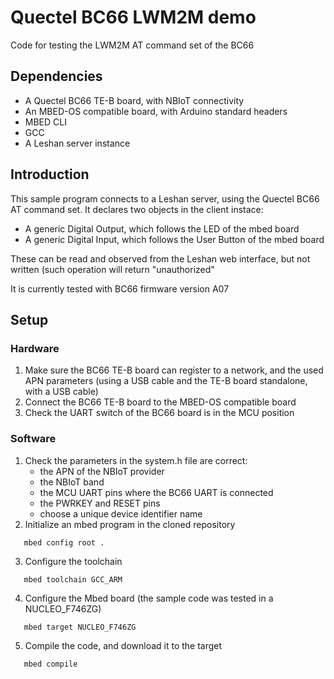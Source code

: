 # Quectel BC66 LWM2M demo
Code for testing the LWM2M AT command set of the BC66

## Dependencies
- A Quectel BC66 TE-B board, with NBIoT connectivity
- An MBED-OS compatible board, with Arduino standard headers
- MBED CLI
- GCC
- A Leshan server instance

## Introduction
This sample program connects to a Leshan server, using the Quectel BC66 AT command set.
It declares two objects in the client instace:
- A generic Digital Output, which follows the LED of the mbed board
- A generic Digital Input, which follows the User Button of the mbed board

These can be read and observed from the Leshan web interface, but not written (such 
operation will return "unauthorized"

It is currently tested with BC66 firmware version A07

## Setup
### Hardware
1. Make sure the BC66 TE-B board can register to a network, and the used APN parameters 
(using a USB cable and the TE-B board standalone, with a USB cable)
2. Connect the BC66 TE-B board to the MBED-OS compatible board
3. Check the UART switch of the BC66 board is in the MCU position

### Software
1. Check the parameters in the system.h file are correct:
   - the APN of the NBIoT provider
   - the NBIoT band
   - the MCU UART pins where the BC66 UART is connected
   - the PWRKEY and RESET pins
   - choose a unique device identifier name
2. Initialize an mbed program in the cloned repository
```
   mbed config root .
```
3. Configure the toolchain
```
   mbed toolchain GCC_ARM
```
4. Configure the Mbed board (the sample code was tested in a NUCLEO_F746ZG)
```
   mbed target NUCLEO_F746ZG
```
5. Compile the code, and download it to the target
```
   mbed compile
```
